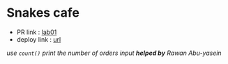# Snakes cafe 

- PR link : [lab01](https://github.com/nooromari/snakes-cafe/pull/1)
- deploy link : [url]()

*use `count()` print the number of orders input **helped by** Rawan Abu-yasein*